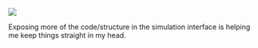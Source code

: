 ![](https://db-feed.s3.amazonaws.com/legacy/Screen_Shot_2017_11_26_at_11_46_17_PM-1511758059479.png)

Exposing more of the code/structure in the simulation interface is helping me keep things straight in my head.
